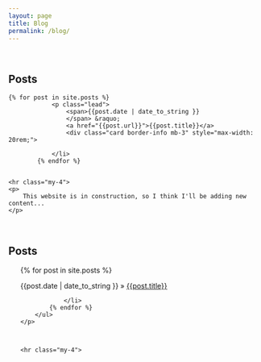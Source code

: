 ```yaml
---
layout: page
title: Blog
permalink: /blog/
---
```


<div class="clearfix"></div>
<div class="row">
    <br/>
    <div class="jumbotron">
    <h2 class="display-3">Posts</h2>

    {% for post in site.posts %}
                <p class="lead">
                    <span>{{post.date | date_to_string }}
                    </span> &raquo;
                    <a href="{{post.url}}">{{post.title}}</a>
                    <div class="card border-info mb-3" style="max-width: 20rem;">
  
                </li>
            {% endfor %}


    <hr class="my-4">
    <p>
        This website is in construction, so I think I'll be adding new content...
    </p> 
</div>

<div class="clearfix"></div>
<div class="row">
    <br/>
    <div class="jumbotron">
    <h2 class="display-3">Posts</h2>
    <p class="lead">
        <ul class="col-md-10">
            {% for post in site.posts %}
                <p class="lead">
                    <span>{{post.date | date_to_string }}
                    </span> &raquo;
                    <a href="{{post.url}}">{{post.title}}</a>
                    <div class="card border-info mb-3" style="max-width: 20rem;">
  
                </li>
            {% endfor %}
        </ul>
    </p>
    
    

    <hr class="my-4">
    
</div>


